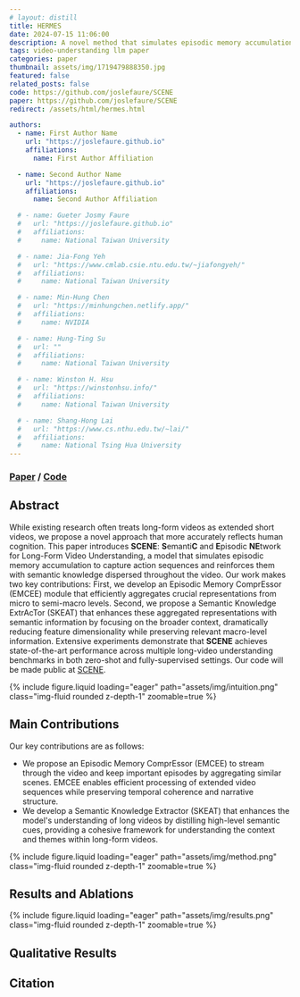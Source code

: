 ```yaml
---
# layout: distill
title: HERMES
date: 2024-07-15 11:06:00
description: A novel method that simulates episodic memory accumulation to capture action sequences and reinforces them with semantic knowledge dispersed throughout the video.
tags: video-understanding llm paper
categories: paper
thumbnail: assets/img/1719479888350.jpg
featured: false
related_posts: false
code: https://github.com/joslefaure/SCENE
paper: https://github.com/joslefaure/SCENE
redirect: /assets/html/hermes.html

authors:
  - name: First Author Name
    url: "https://joslefaure.github.io"
    affiliations:
      name: First Author Affiliation

  - name: Second Author Name
    url: "https://joslefaure.github.io"
    affiliations:
      name: Second Author Affiliation

  # - name: Gueter Josmy Faure
  #   url: "https://joslefaure.github.io"
  #   affiliations:
  #     name: National Taiwan University

  # - name: Jia-Fong Yeh
  #   url: "https://www.cmlab.csie.ntu.edu.tw/~jiafongyeh/"
  #   affiliations:
  #     name: National Taiwan University

  # - name: Min-Hung Chen
  #   url: "https://minhungchen.netlify.app/"
  #   affiliations:
  #     name: NVIDIA

  # - name: Hung-Ting Su
  #   url: ""
  #   affiliations:
  #     name: National Taiwan University

  # - name: Winston H. Hsu
  #   url: "https://winstonhsu.info/"
  #   affiliations:
  #     name: National Taiwan University

  # - name: Shang-Hong Lai
  #   url: "https://www.cs.nthu.edu.tw/~lai/"
  #   affiliations:
  #     name: National Tsing Hua University
---
```


### [Paper](https://github.com/joslefaure/SCENE) / [Code](https://github.com/joslefaure/SCENE)

## Abstract

While existing research often treats long-form videos as extended short videos, we propose a novel approach that more accurately reflects human cognition. This paper introduces **SCENE**: **S**emanti**C** and **E**pisodic **NE**twork for Long-Form Video Understanding, a model that simulates episodic memory accumulation to capture action sequences and reinforces them with semantic knowledge dispersed throughout the video. Our work makes two key contributions: First, we develop an Episodic Memory ComprEssor (EMCEE) module that efficiently aggregates crucial representations from micro to semi-macro levels. Second, we propose a Semantic Knowledge ExtrAcTor (SKEAT) that enhances these aggregated representations with semantic information by focusing on the broader context, dramatically reducing feature dimensionality while preserving relevant macro-level information. Extensive experiments demonstrate that **SCENE** achieves state-of-the-art performance across multiple long-video understanding benchmarks in both zero-shot and fully-supervised settings. Our code will be made public at [SCENE](https://github.com/joslefaure/SCENE).

<div class="row mt-3">
    <div class="col-sm mt-3 mt-md-0">
        {% include figure.liquid loading="eager" path="assets/img/intuition.png" class="img-fluid rounded z-depth-1" zoomable=true %}
    </div>
</div>

## Main Contributions

Our key contributions are as follows:

- We propose an Episodic Memory ComprEssor (EMCEE) to stream through the video and keep important episodes by aggregating similar scenes. EMCEE enables efficient processing of extended video sequences while preserving temporal coherence and narrative structure.
- We develop a Semantic Knowledge Extractor (SKEAT) that enhances the model's understanding of long videos by distilling high-level semantic cues, providing a cohesive framework for understanding the context and themes within long-form videos.

<div class="row mt-3">
    <div class="col-sm mt-3 mt-md-0">
        {% include figure.liquid loading="eager" path="assets/img/method.png" class="img-fluid rounded z-depth-1" zoomable=true %}
    </div>
</div>

## Results and Ablations

<div class="row mt-3">
    <div class="col-sm mt-3 mt-md-0">
        {% include figure.liquid loading="eager" path="assets/img/results.png" class="img-fluid rounded z-depth-1" zoomable=true %}
    </div>
</div>

## Qualitative Results

## Citation
